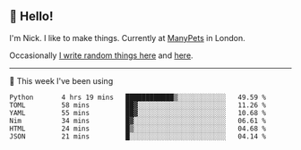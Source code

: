 ## 👋 Hello! 

I'm Nick. I like to make things. Currently at [ManyPets](https://manypets.com) in London.

Occasionally [I write random things here](https://nicksnell.com) and [here](https://twitter.com/nicksnell).

-------

🚀 This week I've been using

<!--START_SECTION:waka-->

```text
Python       4 hrs 19 mins   ████████████▒░░░░░░░░░░░░   49.59 %
TOML         58 mins         ██▓░░░░░░░░░░░░░░░░░░░░░░   11.26 %
YAML         55 mins         ██▓░░░░░░░░░░░░░░░░░░░░░░   10.68 %
Nim          34 mins         █▓░░░░░░░░░░░░░░░░░░░░░░░   06.61 %
HTML         24 mins         █▒░░░░░░░░░░░░░░░░░░░░░░░   04.68 %
JSON         21 mins         █░░░░░░░░░░░░░░░░░░░░░░░░   04.14 %
```

<!--END_SECTION:waka-->

